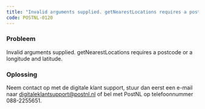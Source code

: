 ```yaml
---
title: "Invalid arguments supplied. getNearestLocations requires a postcode or a longitude and latitude."
code: POSTNL-0120
---
```



<p><h3>Probleem</h3></p><p>Invalid arguments supplied. getNearestLocations requires a postcode or a longitude and latitude.</p><p><h3>Oplossing</h3></p><p>Neem contact op met de digitale klant support, stuur dan eerst een e-mail naar <a href="mailto:digitaleklantsupport@postnl.nl" class="external-link" rel="nofollow">digitaleklantsupport@postnl.nl</a> of bel met PostNL op telefoonnummer 088-2255651.</p>
